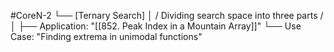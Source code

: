 #CoreN-2
└── [Ternary Search]
    │   / Dividing search space into three parts /
    │
    ├── Application: "[[852. Peak Index in a Mountain Array]]"
    └── Use Case: "Finding extrema in unimodal functions"
